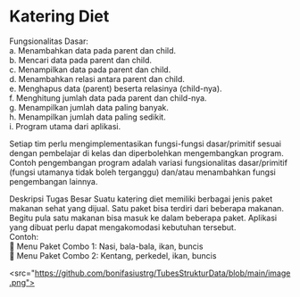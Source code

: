 # Katering Diet

Fungsionalitas Dasar:<br />
a. Menambahkan data pada parent dan child.<br />
b. Mencari data pada parent dan child.<br />
c. Menampilkan data pada parent dan child.<br />
d. Menambahkan relasi antara parent dan child.<br />
e. Menghapus data (parent) beserta relasinya (child-nya).<br />
f. Menghitung jumlah data pada parent dan child-nya.<br />
g. Menampilkan jumlah data paling banyak.<br />
h. Menampilkan jumlah data paling sedikit.<br />
i. Program utama dari aplikasi.<br />

Setiap tim perlu mengimplementasikan fungsi-fungsi dasar/primitif sesuai dengan pembelajar di kelas dan diperbolehkan mengembangkan program. Contoh pengembangan program adalah variasi fungsionalitas dasar/primitif (fungsi utamanya tidak boleh terganggu) dan/atau menambahkan fungsi pengembangan lainnya.

Deskripsi Tugas Besar
Suatu katering diet memiliki berbagai jenis paket makanan sehat yang dijual. Satu paket bisa terdiri dari beberapa makanan. Begitu pula satu makanan bisa masuk ke dalam beberapa paket. Aplikasi yang dibuat perlu dapat mengakomodasi kebutuhan tersebut.<br />
Contoh:<br />
 Menu Paket Combo 1: Nasi, bala-bala, ikan, buncis<br />
 Menu Paket Combo 2: Kentang, perkedel, ikan, buncis<br />

<src="https://github.com/bonifasiustrg/TubesStrukturData/blob/main/image.png">
